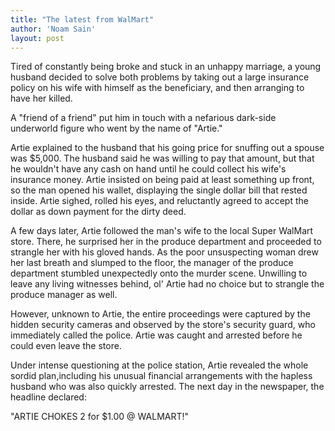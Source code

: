 ```yaml
---
title: "The latest from WalMart"
author: 'Noam Sain'
layout: post
---
```


Tired of constantly being broke and stuck in an unhappy marriage, a young husband decided to solve both problems by taking out a large insurance policy on his wife with himself as the beneficiary, and then arranging to have her killed.

A "friend of a friend" put him in touch with a nefarious dark-side underworld figure who went by the name of "Artie."

Artie explained to the husband that his going price for snuffing out a spouse was $5,000. The husband said he was willing to pay that amount, but that he wouldn't have any cash on hand until he could collect his wife's insurance money. Artie insisted on being paid at least something up front, so the man opened his wallet, displaying the single dollar bill that rested inside. Artie sighed, rolled his eyes, and reluctantly agreed to accept the dollar as down payment for the dirty deed.

A few days later, Artie followed the man's wife to the local Super WalMart store. There, he surprised her in the produce department and proceeded to strangle her with his gloved hands. As the poor unsuspecting woman drew her last breath and slumped to the floor, the manager of the produce department stumbled unexpectedly onto the murder scene. Unwilling to leave any living witnesses behind, ol' Artie had no choice but to strangle the produce manager as well.

However, unknown to Artie, the entire proceedings were captured by the hidden security cameras and observed by the store's security guard, who immediately called the police. Artie was caught and arrested before he could even leave the store.

Under intense questioning at the police station, Artie revealed the whole sordid plan,including his unusual financial arrangements with the hapless husband who was also quickly arrested. The next day in the newspaper, the headline declared:

"ARTIE CHOKES 2 for $1.00 @ WALMART!"
